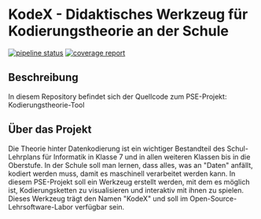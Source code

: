# KodeX - Didaktisches Werkzeug für Kodierungstheorie an der Schule

[![pipeline status](https://git.scc.kit.edu/pse-kodierungstheorie-tool/kodex/badges/master/pipeline.svg)](https://git.scc.kit.edu/pse-kodierungstheorie-tool/kodex/-/commits/master) [![coverage report](https://git.scc.kit.edu/pse-kodierungstheorie-tool/kodex/badges/master/coverage.svg)](https://git.scc.kit.edu/pse-kodierungstheorie-tool/kodex/-/commits/master)

## Beschreibung

In diesem Repository befindet sich der Quellcode zum PSE-Projekt: Kodierungstheorie-Tool

## Über das Projekt

Die Theorie hinter Datenkodierung ist ein wichtiger Bestandteil des Schul-Lehrplans für Informatik in Klasse 7 und in allen weiteren Klassen bis in die Oberstufe.
In der Schule soll man lernen, dass alles, was an "Daten" anfällt, kodiert werden muss, damit es maschinell verarbeitet werden kann.
In diesem PSE-Projekt soll ein Werkzeug erstellt werden, mit dem es möglich ist, Kodierungsketten zu visualisieren und interaktiv mit ihnen zu spielen.
Dieses Werkzeug trägt den Namen "KodeX" und soll im Open-Source-Lehrsoftware-Labor verfügbar sein.